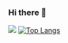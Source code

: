 ### Hi there 👋

<!--
**denven/denven** is a ✨ _special_ ✨ repository because its `README.md` (this file) appears on your GitHub profile.

Here are some ideas to get you started:

- 🔭 I’m currently working on ...
- 🌱 I’m currently learning ...
- 👯 I’m looking to collaborate on ...
- 🤔 I’m looking for help with ...
- 💬 Ask me about ...
- 📫 How to reach me: ...
- 😄 Pronouns: ...
- ⚡ Fun fact: ...
-->

![](https://github-readme-stats.vercel.app/api?username=denven&show_icons=true&count_private=true&theme=highcontrast&bg_color=30,e96443,904e95)
[![Top Langs](https://github-readme-stats.vercel.app/api/top-langs/?username=denven&hide=html&layout=compact)](https://github.com/denven/github-readme-stats)
